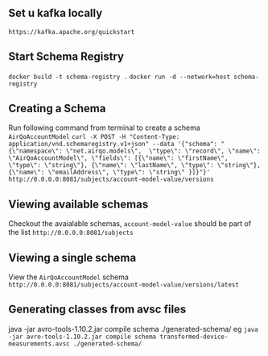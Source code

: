 ## Set u kafka locally
`https://kafka.apache.org/quickstart`

## Start Schema Registry
`docker build -t schema-registry .`
`docker run -d --network=host schema-registry`

## Creating a Schema
Run following command from terminal to create a schema `AirQoAccountModel`
`curl -X POST -H "Content-Type: application/vnd.schemaregistry.v1+json" --data '{"schema": "{\"namespace\": \"net.airqo.models\",  \"type\": \"record\", \"name\": \"AirQoAccountModel\", \"fields\": [{\"name\": \"firstName\", \"type\": \"string\"}, {\"name\": \"lastName\", \"type\": \"string\"},  {\"name\": \"emailAddress\", \"type\": \"string\" }]}"}' http://0.0.0.0:8081/subjects/account-model-value/versions`

## Viewing available schemas
Checkout the avaialable schemas, `account-model-value` should be part of the list
`http://0.0.0.0:8081/subjects`

## Viewing a single schema
View the `AirQoAccountModel` schema
`http://0.0.0.0:8081/subjects/account-model-value/versions/latest`

## Generating classes from avsc files
java -jar avro-tools-1.10.2.jar compile schema <schema> ./generated-schema/
eg `java -jar avro-tools-1.10.2.jar compile schema transformed-device-measurements.avsc ./generated-schema/`
